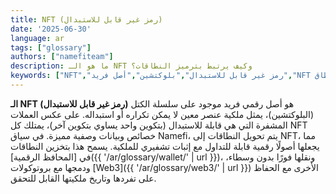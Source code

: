 ```yaml
---
title: NFT (رمز غير قابل للاستبدال)
date: '2025-06-30'
language: ar
tags: ["glossary"]
authors: ["namefiteam"]
description: ما هو الـ NFT وكيف يرتبط بترميز النطاقات؟
keywords: ["NFT","رمز غير قابل للاستبدال","بلوكتشين","أصل فريد","NFT للنطاق"]
---
```


**الـ NFT (رمز غير قابل للاستبدال)** هو أصل رقمي فريد موجود على سلسلة الكتل (البلوكتشين)، يمثل ملكية عنصر معين لا يمكن تكراره أو استبداله. على عكس العملات المشفرة التي هي قابلة للاستبدال (بتكوين واحد يساوي بتكوين آخر)، يمتلك كل NFT خصائص وبيانات وصفية مميزة. في سياق Namefi، يتم تحويل النطاقات إلى NFT، مما يجعلها أصولًا رقمية قابلة للتداول مع إثبات تشفيري للملكية. يسمح هذا بتخزين النطاقات في [المحافظ الرقمية]({{ '/ar/glossary/wallet/' | url }})، ونقلها فورًا بدون وسطاء، ودمجها مع بروتوكولات [Web3]({{ '/ar/glossary/web3/' | url }}) الأخرى مع الحفاظ على تفردها وتاريخ ملكيتها القابل للتحقق.